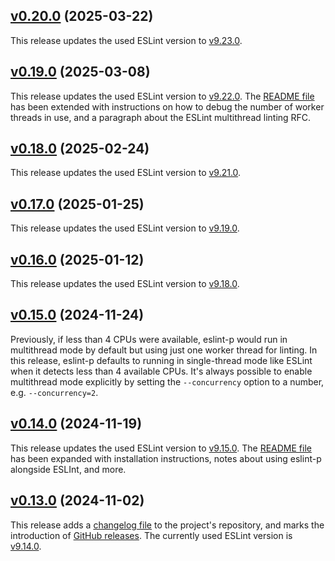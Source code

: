 <a name="v0.20.0"></a>
## [v0.20.0](https://github.com/origin-1/eslint-p/releases/tag/v0.20.0) (2025-03-22)

This release updates the used ESLint version to [v9.23.0](https://eslint.org/blog/2025/03/eslint-v9.23.0-released/).

<a name="v0.19.0"></a>
## [v0.19.0](https://github.com/origin-1/eslint-p/releases/tag/v0.19.0) (2025-03-08)

This release updates the used ESLint version to [v9.22.0](https://eslint.org/blog/2025/03/eslint-v9.22.0-released/).
The [README file](https://github.com/origin-1/eslint-p/blob/main/README.md) has been extended with instructions on how to debug the number of worker threads in use, and a paragraph about the ESLint multithread linting RFC.

<a name="v0.18.0"></a>
## [v0.18.0](https://github.com/origin-1/eslint-p/releases/tag/v0.18.0) (2025-02-24)

This release updates the used ESLint version to [v9.21.0](https://eslint.org/blog/2025/02/eslint-v9.21.0-released/).

<a name="v0.17.0"></a>
## [v0.17.0](https://github.com/origin-1/eslint-p/releases/tag/v0.17.0) (2025-01-25)

This release updates the used ESLint version to [v9.19.0](https://eslint.org/blog/2025/01/eslint-v9.19.0-released/).

<a name="v0.16.0"></a>
## [v0.16.0](https://github.com/origin-1/eslint-p/releases/tag/v0.16.0) (2025-01-12)

This release updates the used ESLint version to [v9.18.0](https://eslint.org/blog/2025/01/eslint-v9.18.0-released/).

<a name="v0.15.0"></a>
## [v0.15.0](https://github.com/origin-1/eslint-p/releases/tag/v0.15.0) (2024-11-24)

Previously, if less than 4 CPUs were available, eslint-p would run in multithread mode by default but using just one worker thread for linting.
In this release, eslint-p defaults to running in single-thread mode like ESLint when it detects less than 4 available CPUs.
It's always possible to enable multithread mode explicitly by setting the `--concurrency` option to a number, e.g. `--concurrency=2`.

<a name="v0.14.0"></a>
## [v0.14.0](https://github.com/origin-1/eslint-p/releases/tag/v0.14.0) (2024-11-19)

This release updates the used ESLint version to [v9.15.0](https://eslint.org/blog/2024/11/eslint-v9.15.0-released/).
The [README file](https://github.com/origin-1/eslint-p/blob/main/README.md) has been expanded with installation instructions, notes about using eslint-p alongside ESLInt, and more.

<a name="v0.13.0"></a>
## [v0.13.0](https://github.com/origin-1/eslint-p/releases/tag/v0.13.0) (2024-11-02)

This release adds a [changelog file](https://github.com/origin-1/eslint-p/blob/main/CHANGELOG.md) to the project's repository, and marks the introduction of [GitHub releases](https://github.com/origin-1/eslint-p/releases).
The currently used ESLint version is [v9.14.0](https://eslint.org/blog/2024/11/eslint-v9.14.0-released/).
